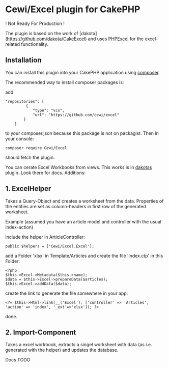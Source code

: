 # Cewi/Excel plugin for CakePHP

! Not  Ready For Production !  

The plugin is based on the work of [dakota]
(https://github.com/dakota/CakeExcel) and uses [PHPExcel](https://phpexcel.codeplex.com/) for the excel-related functionality. 

## Installation

You can install this plugin into your CakePHP application using [composer](http://getcomposer.org).

The recommended way to install composer packages is:

add 

    "repositories": [
             {
                "type": "vcs",
                "url": "https://github.com/cewi/excel"
            }
        ] 
        
 to your composer.json because this package is not on packagist. Then in your console:

```
composer require Cewi/Excel
```

should fetch the plugin.

You can cerate Excel Workbooks from views. This works is in [dakotas](https://github.com/dakota/CakeExcel) plugin. Look there for docs. Additions:

## 1. ExcelHelper
Takes a Query-Object and creates a worksheet from the data. Properties of the entities are set as column-headers in first row of the generated worksheet.

Example (assumed you have an article model and controller with the usual index-action) 

include the helper in ArticleController:

    public $helpers = ['Cewi/Excel.Excel'];

add a Folder 'xlsx' in Template/Articles and create the file 'index.ctp' in this Folder:
    
    <?php
    $this->Excel->Metadata($this->name);
    $data = $this->Excel->prepareData($articles);
    $this->Excel->addData($data);
    
create the link to generate the file somewhere in your app: 

    <?= $this->Html->link(__('Excel'), ['controller' => 'Articles', 'action' => 'index', '_ext'=>'xlsx']); ?>

done.

## 2. Import-Component

Takes a excel workbook, extracts a singel worksheet with data (as i.e. generated with the helper) and updates the database. 

Docs TODO
